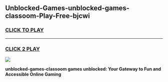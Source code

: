 
## Unblocked-Games-unblocked-games-classoom-Play-Free-bjcwi
<h3>
<a href="https://premium76.site?title=unblocked-games-classoom&ref=15A">CLICK TO PLAY</a></h3>
<hr>

<h3>
<a href="https://premium76.site?title=unblocked-games-classoom&ref=15A">CLICK 2 PLAY</a>
  
</h3>

<a href="https://premium76.site?title=unblocked-games-classoom&ref=15A"><img src="https://clearcache.store/games.png"></a>


**unblocked-games-classoom games unblocked: Your Gateway to Fun and Accessible Online Gaming**
